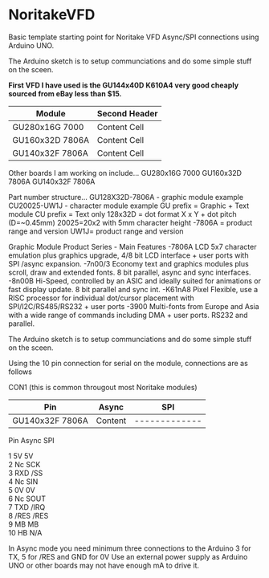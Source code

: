 # NoritakeVFD
Basic template starting point for Noritake VFD Async/SPI connections using Arduino UNO.

The Arduino sketch is to setup communciations and do some simple stuff on the sceen.

**First VFD I have used is the GU144x40D K610A4 very good cheaply sourced from eBay less than $15.**

| Module | Second Header |
| ------------- | ------------- |
| GU280x16G 7000  | Content Cell  |
| GU160x32D 7806A| Content Cell  |
| GU140x32F 7806A | Content Cell  |

Other boards I am working on include...
GU280x16G 7000
GU160x32D 7806A
GU140x32F 7806A

Part number structure...
   GU128X32D-7806A - graphic module example                                CU20025-UW1J - character module example 
   GU prefix = Graphic + Text module                                       CU prefix = Text only
   128x32D = dot format X x Y + dot pitch (D=~0.45mm)                      20025=20x2 with 5mm character height
  -7806A = product range and version                                       UW1J= product range and version


  Graphic Module Product Series - Main Features
  -7806A     LCD 5x7 character emulation plus graphics upgrade, 4/8 bit LCD interface + user ports with SPI /async expansion.
  -7n00/3    Economy text and graphics modules plus scroll, draw and extended fonts. 8 bit parallel, async and sync interfaces.
  -8n00B     Hi-Speed, controlled by an ASIC and ideally suited for animations or fast display update. 8 bit parallel and sync int.
  -K61nA8   Pixel Flexible, use a RISC processor for individual dot/cursor placement with SPI/I2C/RS485/RS232 + user ports
  -3900       Multi-fonts from Europe and Asia with a wide range of commands including DMA + user ports. RS232 and parallel.


The Arduino sketch is to setup communciations and do some simple stuff on the sceen.

Using the 10 pin connection for serial on the module, connections are as follows

CON1 (this is common througout most Noritake modules) 

| Pin| Async |SPI|
| ------------- | ------------- | ------------- |
| GU140x32F 7806A | Content | ------------- |


Pin      Async      SPI

1         5V        5V         
2         Nc         SCK         
3         RXD        /SS         
4         Nc         SIN         
5         0V         0V         
6         Nc         SOUT         
7         TXD        /IRQ         
8         /RES       /RES         
9         MB         MB         
10        HB         N/A       
 

In Async mode you need minimum three connections to the Arduino 3 for TX, 5 for /RES and GND for 0V
Use an external power supply as Arduino UNO or other boards may not have enough mA to drive it.
